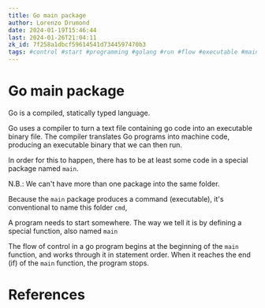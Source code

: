 ```yaml
---
title: Go main package
author: Lorenzo Drumond
date: 2024-01-19T15:46:44
last: 2024-01-26T21:04:11
zk_id: 7f258a1dbcf59614541d7344597470b3
tags: #control #start #programming #golang #run #flow #executable #main
---
```



# Go main package
Go is a compiled, statically typed language.

Go uses a compiler to turn a text file containing go code into an executable binary file. The compiler translates Go programs into machine code, producing an executable binary that we can then run.

In order for this to happen, there has to be at least some code in a special package named `main`.

N.B.: We can't have more than one package into the same folder.

Because the `main` package produces a command (executable), it's conventional to name this folder `cmd`,

A program needs to start somewhere. The way we tell it is by defining a special function, also named `main`

The flow of control in a go program begins at the beginning of the `main` function, and works through it in statement order. When it reaches the end (if) of the `main` function, the program stops.

# References
